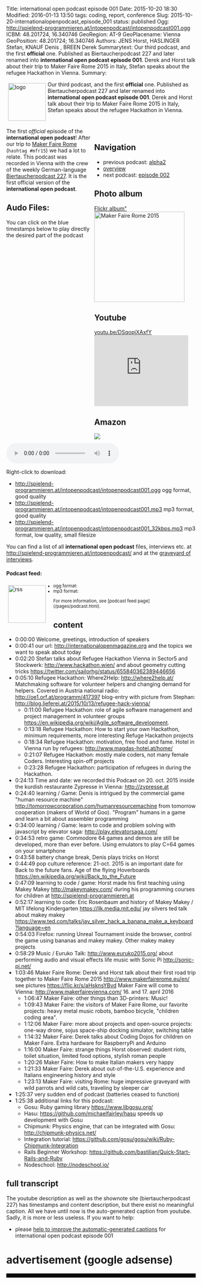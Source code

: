 Title: international open podcast episode 001
Date: 2015-10-20 18:30
Modified: 2016-01-13 13:50
tags: coding, report, conference
Slug: 2015-10-20-internationalopenpodcast_episode_001
status: published
Ogg: http://spielend-programmieren.at/intopenpodcast/intopenpodcast001.ogg
ICBM: 48.201724, 16.340746
GeoRegion: AT-9
GeoPlacename: Vienna
GeoPosition: 48.201724; 16.340746
Authors: JENS Horst, HASLINGER Stefan, KNAUF Denis , BREEN Derek
Summarytext: Our third  podcast, and the first **official** one. Published as Biertaucherpodcast 227 and later renamed into **international open podcast episode 001**. Derek and Horst talk about their trip to Maker Faire Rome 2015 in Italy, Stefan speaks about the refugee Hackathon in Vienna.
Summary: <div style="float: left; padding:5px"><img src="/images/international-open-podcast-logo.png" width="100" alt="logo"></div> Our third  podcast, and the first **official** one. Published as Biertaucherpodcast 227 and later renamed into **international open podcast episode 001**. Derek and Horst talk about their trip to Maker Faire Rome 2015 in Italy, Stefan speaks about the refugee Hackathon in Vienna.<div style="clear:both;"></div>

<div style="float:right; margin: 5px; padding: 5px; width:260px;">
<h2>Navigation</h2>
<ul>
<li>previous podcast: <a href="/2015-10-13-internationalopenpodcast_alpha2.html">alpha2</a></li>
<li><a href="/category/podcast.html">overview</a></li>
<li>next podcast: <a href="2016-01-07-internationalopenpodcast_episode_002.html">episode 002</a></li>
</ul>
<h2>Photo album</h2>
<a href="https://flic.kr/s/aHsknsYBvd">Flickr album"</a><br>
<a data-flickr-embed="true"  href="https://www.flickr.com/photos/horstjens/albums/72157659989524426" title="Maker Faire Rome 2015"><img src="https://farm1.staticflickr.com/674/22114302688_64d1fcaa2b_m.jpg" width="240" height="240" alt="Maker Faire Rome 2015"></a><script async src="//embedr.flickr.com/assets/client-code.js" charset="utf-8"></script>
<h2>Youtube</h2>
<a href="https://youtu.be/zSbeZT1BLLE">youtu.be/DSqopjXAxfY</a><br>
<iframe width="250" height="188" src="https://www.youtube.com/embed/zSbeZT1BLLE" frameborder="0" allowfullscreen></iframe>
<h2>Amazon</h2>
<div><a rel="nofollow" href="http://www.amazon.de/gp/product/1119014875/ref=as_li_tl?ie=UTF8&camp=1638&creative=19454&creativeASIN=1119014875&linkCode=as2&tag=spielendprogr-21"><img border="0" src="http://ws-eu.amazon-adsystem.com/widgets/q?_encoding=UTF8&ASIN=1119014875&Format=_SL250_&ID=AsinImage&MarketPlace=DE&ServiceVersion=20070822&WS=1&tag=spielendprogr-21" ></a><img src="http://ir-de.amazon-adsystem.com/e/ir?t=spielendprogr-21&l=as2&o=3&a=1119014875" width="1" height="1" border="0" alt="amazon" style="border:none !important; margin:0px !important;" /></div>
</div>


The first *official* episode of the **international open podcast**! After our trip to [Maker Faire Rome](/2015-10-27-makerfairerome.html) (`hashtag #mfr15`) we had a lot to relate. This podcast was recorded in Vienna with the crew of the weekly German-language [Biertaucherpodcast 227](http://spielend-programmieren.at/de:podcast:biertaucher:2015:227). It is the first official version of the **international open podcast**.
  

## Audo Files:

You can click on the blue timestamps below to play directly the desired part of the podcast

<audio id="netcast" controls="controls">
   <source src="http://spielend-programmieren.at/intopenpodcast/intopenpodcast001.ogg" type="audio/ogg"/>
   <source src="http://spielend-programmieren.at/intopenpodcast/intopenpodcast001.mp3" type="audio/mpeg"/>
</audio>
    
Right-click to download:

  * <http://spielend-programmieren.at/intopenpodcast/intopenpodcast001.ogg> ogg format, good quality
  * <http://spielend-programmieren.at/intopenpodcast/intopenpodcast001.mp3> mp3 format, good quality
  * <http://spielend-programmieren.at/intopenpodcast/intopenpodcast001_32kbps.mp3> mp3 format, low quality, small filesize

You can find a list of all **international open podcast** files, interviews etc. at <http://spielend-programmieren.at/intopenpodcast/> and at the [graveyard of interviews](http://internationalopenmagazine.org/2015-08-24-interview_graveyard.html).


#### Podcast feed:
<div style="float:left; padding:5px; margin-right:15px;"><img src="/images/rss.png" alt="rss" width="100"></div>
<small>
<ul>
  <li>ogg format: <http://spielend-programmieren.at/intopenpodcastogg.xml></li>
  <li>mp3 format: <http://spielend-programmieren.at/intopenpodcast.xml></li>
</ul>
For more information, see [podcast feed page](/pages/podcast.html).
</small>

## content

  * <nc-ts>0:00:00</nc-ts> Welcome, greetings, introduction of speakers
  * <nc-ts>0:00:41</nc-ts> our url: <http://internationalopenmagazine.org> and the topics we want to speak about today
  * <nc-ts>0:02:20</nc-ts> Stefan talks about Refugee Hackathon Vienna in Sector5 and Stockwerk: <http://www.hackathon.wien/> and about geometry cutting tricks <https://twitter.com/sailorhg/status/655840362389446656>
  * <nc-ts>0:05:10</nc-ts> Refugee Hackathon: Where2Help: <http://where2help.at/> Matchmaking software for volunteer helpers and changing demand for helpers. Covered in Austria national radio: <http://oe1.orf.at/programm/417397> blog-entry with picture from Stephan: <http://blog.lieferei.at/2015/10/13/refugee-hack-vienna/>
    * <nc-ts>0:11:00</nc-ts> Refugee Hackathon: role of agile software management  and project management in volunteer groups <https://en.wikipedia.org/wiki/Agile_software_development>. 
    * <nc-ts>0:13:18</nc-ts> Refugee Hackathon: How to start your own Hackathon, minimum requirements, more interesting Refuge Hackathon projects
    * <nc-ts>0:18:34</nc-ts> Refugee Hackathon: motivation, free food and fame. Hotel in Vienna run by refugees: http://www.magdas-hotel.at/home/ 
    * <nc-ts>0:21:07</nc-ts> Refugee Hackathon: mostly male coders, not many female Coders. Interesting spin-off projects 
    * <nc-ts>0:23:28</nc-ts> Refugee Hackathon: participation of refugees in during the Hackathon. 
  * <nc-ts>0:24:13</nc-ts> Time and date: we recorded this Podcast on 20. oct. 2015 inside the kurdish restaurante Zypresse in Vienna: <http://zypresse.at>
  * <nc-ts>0:24:40</nc-ts> learning / Game: Denis is intrigued by the commercial game "human resource machine" http://tomorrowcorporation.com/humanresourcemachine from tomorrow cooperation (makers of World of Goo). "Program" humans in a game and learn a bit about assembler programming
  * <nc-ts>0:34:00</nc-ts> learning / Game: learn to code and problem solving with javascript by elevator saga: <http://play.elevatorsaga.com/>
  * <nc-ts>0:34:53</nc-ts> retro game: Commodore 64 games and demos are still be developed, more than ever before. Using emulators to play C=64 games on your smartphone
  * <nc-ts>0:43:58</nc-ts> battery change break, Denis plays tricks on Horst
  * <nc-ts>0:44:49</nc-ts> pop culture reference: 21-oct. 2015 is an important date for Back to the future fans. Age of the flying Hoverboards https://en.wikipedia.org/wiki/Back_to_the_Future
  * <nc-ts>0:47:09</nc-ts> learning to code / game: Horst made his first teaching using Makey Makey <http://makeymakey.com/> during his programming courses for children at <http://spielend-programmieren.at>
  * <nc-ts>0:52:17</nc-ts> learning to code: Eric Rosenbaum and history of Makey Makey / MIT lifelong Kindergarten <https://llk.media.mit.edu/> jay silvers ted talk about makey makey <https://www.ted.com/talks/jay_silver_hack_a_banana_make_a_keyboard?language=en>
  * <nc-ts>0:54:03</nc-ts> Firefox: running Unreal Tournament inside the browser, control the game using bananas and makey makey. Other makey makey projects
  * <nc-ts>0:58:29</nc-ts> Music / Euruko Talk: http://www.euruko2015.org/ about performing audio and visual effects life music with Sonic Pi http://sonic-pi.net/
  * <nc-ts>1:03:46</nc-ts> Maker Faire Rome: Derek and Horst talk about their first road trip together to Maker Faire Rome 2015 <http://www.makerfairerome.eu/en/> see pictures <https://flic.kr/s/aHsknsYBvd> Maker Faire will come to Vienna: <http://www.makerfairevienna.com/> 16. and 17. april 2016
    * <nc-ts>1:06:47</nc-ts> Maker Faire: other things than 3D-printers: Music!
    * <nc-ts>1:09:43</nc-ts> Maker Faire: the visitors of Maker Faire Rome, our favorite projects: heavy metal music robots, bamboo bicycle, "children coding area".
    * <nc-ts>1:12:06</nc-ts> Maker Faire: more about projects and open-source projects: one-way drone, sojus space-ship docking simulator, switching table
    * <nc-ts>1:14:32</nc-ts> Maker Faire: Derek talks about Coding Dojos for children on Maker Faire. Extra hardware for RaspberryPi and Arduino
    * <nc-ts>1:16:00</nc-ts> Maker Faire: strange things Horst observed: student riots, toilet situation, limited food options, stylish roman people
    * <nc-ts>1:20:26</nc-ts> Maker Faire: How to make Italian makers very happy
    * <nc-ts>1:21:33</nc-ts> Maker Faire: Derek about out-of-the-U.S. experience and Italians engineering history and style
    * <nc-ts>1:23:13</nc-ts> Maker Faire: visiting Rome: huge impressive graveyard with wild parrots and wild cats, traveling by sleeper car
  * <nc-ts>1:25:37</nc-ts> very sudden end of podcast (batteries ceased to function)
  * <nc-ts>1:25:38</nc-ts> additional links for this podcast:
    * Gosu: Ruby gaming library <https://www.libgosu.org/>
    * Hasu: <https://github.com/michaelfairley/hasu> speeds up development with Gosu
    * Chipmunk: Physics engine, that can be integrated with Gosu: <http://chipmunk-physics.net/>
    * Integration tutorial: <https://github.com/gosu/gosu/wiki/Ruby-Chipmunk-Integration>
    * Rails Beginner Workshop: <https://github.com/bastilian/Quick-Start-Rails-and-Ruby> 
    * Nodeschool: <http://nodeschool.io/> 

## full transcript

The youtube description as well as the shownote site (biertaucherpodcast 227) has timestamps and content description, but there exist no meaningful caption. All we have until now is the auto-generated caption from youtube. Sadly, it is more or less useless. If you want to help:

  * please [help to improve the automatic-generated captions](https://internationalopenmagazine.titanpad.com/1) for international open podcast episode 001 


# advertisement (google adsense)

<hr style="border:solid 5px black;">

<script async src="//pagead2.googlesyndication.com/pagead/js/adsbygoogle.js"></script>
<!-- intopenmag-unten -->
<ins class="adsbygoogle"
     style="display:inline-block;width:728px;height:90px"
     data-ad-client="ca-pub-3535173094498375"
     data-ad-slot="7210184316"></ins>
<script>
(adsbygoogle = window.adsbygoogle || []).push({});
</script>


